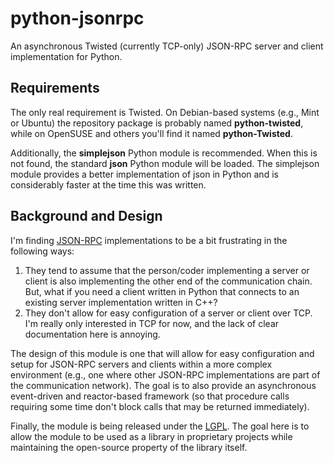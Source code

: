 python-jsonrpc
==============

An asynchronous Twisted (currently TCP-only) JSON-RPC server and client implementation for Python.

Requirements
------------

The only real requirement is Twisted. On Debian-based systems (e.g., Mint or Ubuntu) the repository
package is probably named **python-twisted**, while on OpenSUSE and others you'll find it named
**python-Twisted**.

Additionally, the **simplejson** Python module is recommended. When this is not found, the standard
**json** Python module will be loaded. The simplejson module provides a better implementation of
json in Python and is considerably faster at the time this was written.

Background and Design
---------------------

I'm finding [JSON-RPC](http://en.wikipedia.org/wiki/JSON-RPC) implementations to be a bit
frustrating in the following ways:

1. They tend to assume that the person/coder implementing a server or client is also implementing
the other end of the communication chain. But, what if you need a client written in Python that
connects to an existing server implementation written in C++?
2. They don't allow for easy configuration of a server or client over TCP. I'm really only
interested in TCP for now, and the lack of clear documentation here is annoying.

The design of this module is one that will allow for easy configuration and setup for JSON-RPC
servers and clients within a more complex environment (e.g., one where other JSON-RPC
implementations are part of the communication network). The goal is to also provide an asynchronous
event-driven and reactor-based framework (so that procedure calls requiring some time don't block
calls that may be returned immediately).

Finally, the module is being released under the [LGPL](https://www.gnu.org/licenses/lgpl.html). The
goal here is to allow the module to be used as a library in proprietary projects while maintaining
the open-source property of the library itself.
